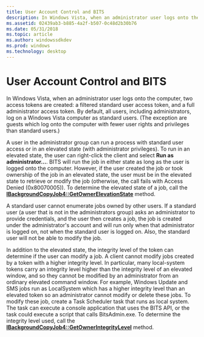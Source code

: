 ```yaml
---
title: User Account Control and BITS
description: In Windows Vista, when an administrator user logs onto the computer, two access tokens are created a filtered standard user access token, and a full administrator access token.
ms.assetid: 02439ab3-b885-4a2f-b507-0c48d2b30b76
ms.date: 05/31/2018
ms.topic: article
ms.author: windowssdkdev
ms.prod: windows
ms.technology: desktop
---
```


# User Account Control and BITS

In Windows Vista, when an administrator user logs onto the computer, two access tokens are created: a filtered standard user access token, and a full administrator access token. By default, all users, including administrators, log on a Windows Vista computer as standard users. (The exception are guests which log onto the computer with fewer user rights and privileges than standard users.)

A user in the administrator group can run a process with standard user access or in an elevated state (with administrator privileges). To run in an elevated state, the user can right-click the client and select **Run as administrator...**. BITS will run the job in either state as long as the user is logged onto the computer. However, if the user created the job or took ownership of the job in an elevated state, the user must be in the elevated state to retrieve or modify the job (otherwise, the call fails with Access Denied (0x80070005)). To determine the elevated state of a job, call the [**IBackgroundCopyJob4::GetOwnerElevationState**](/windows/win32/Bits3_0/nf-bits3_0-ibackgroundcopyjob4-getownerelevationstate?branch=master) method.

A standard user cannot enumerate jobs owned by other users. If a standard user (a user that is not in the administrators group) asks an administrator to provide credentials, and the user then creates a job, the job is created under the administrator's account and will run only when that administrator is logged on, not when the standard user is logged on. Also, the standard user will not be able to modify the job.

In addition to the elevated state, the integrity level of the token can determine if the user can modify a job. A client cannot modify jobs created by a token with a higher integrity level. In particular, many local-system tokens carry an integrity level higher than the integrity level of an elevated window, and so they cannot be modified by an administrator from an ordinary elevated command window. For example, Windows Update and SMS jobs run as LocalSystem which has a higher integrity level than an elevated token so an administrator cannot modify or delete these jobs. To modify these job, create a Task Scheduler task that runs as local system. The task can execute a console application that uses the BITS API, or the task could execute a script that calls BitsAdmin.exe. To determine the integrity level used, call the [**IBackgroundCopyJob4::GetOwnerIntegrityLevel**](/windows/win32/Bits3_0/nf-bits3_0-ibackgroundcopyjob4-getownerintegritylevel?branch=master) method.

 

 




